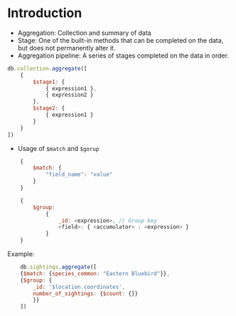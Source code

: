 # Introduction

* Aggregation: Collection and summary of data
* Stage: One of the built-in methods that can be completed on the data, but does not permanently alter it.
* Aggregation pipeline: A series of stages completed on the data in order.

```javascript
db.collection.aggregate([
    {
        $stage1: {
            { expression1 },
            { expression2 }
        },
        $stage2: {
            { expression1 }
        }
    }
])
```

* Usage of `$match` and `$gorup`

```javascript
    {
        $match: {
            "field_name": "value"
        }
    }
```

```javascript
    {
        $group:
            {
                _id: <expression>, // Group key
                <field>: { <accumulator> : <expression> }
            }
    }
 ```

Example:  
```javascript
    db.sightings.aggregate([
    {$match: {species_common: "Eastern Bluebird"}}, 
    {$group: {
        _id: '$location.coordinates', 
        number_of_sightings: {$count: {}}
        }}
    ])
```

